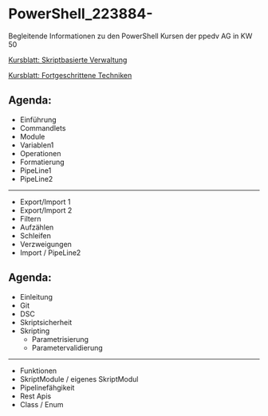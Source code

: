 # PowerShell_223884-
Begleitende Informationen zu den PowerShell Kursen der ppedv AG in KW 50

[Kursblatt: Skriptbasierte Verwaltung](https://ppedv.de/schulung/kurse/PowershellAdministrationWindowslWMIActiveDirectoryIIS7cmdletspipelinesPs1Skripte.aspx)

[Kursblatt: Fortgeschrittene Techniken](https://ppedv.de/schulung/kurse/PowerShellCorecmdletScriptlernenFortgeschrittenWorkflowProgrammierungSeminarTraining.aspx)

## Agenda:
- Einführung
- Commandlets
- Module
- Variablen1
- Operationen
- Formatierung
- PipeLine1
- PipeLine2
---
- Export/Import 1
- Export/Import 2
- Filtern
- Aufzählen
- Schleifen
- Verzweigungen
- Import / PipeLine2

## Agenda:
- Einleitung
- Git
- DSC
- Skriptsicherheit
- Skripting
    - Parametrisierung
    - Parametervalidierung
---
- Funktionen
- SkriptModule / eigenes SkriptModul
- Pipelinefähgikeit
- Rest Apis
- Class / Enum
